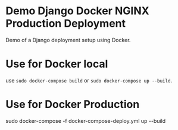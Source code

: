 # Demo Django Docker NGINX Production Deployment

Demo of a Django deployment setup using Docker.

# Use for Docker local
use `sudo docker-compose build` or `sudo docker-compose up --build`.

# Use for Docker Production
sudo docker-compose -f docker-compose-deploy.yml up --build
